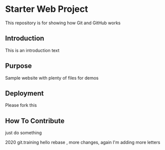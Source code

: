# Starter Web Project

This repository is for showing how Git and GitHub works

## Introduction

This is an introduction text

## Purpose

Sample website with plenty of files for demos

## Deployment
Please fork this
## How To Contribute
just do something

2020 git.training hello rebase , more changes, again I'm adding more letters